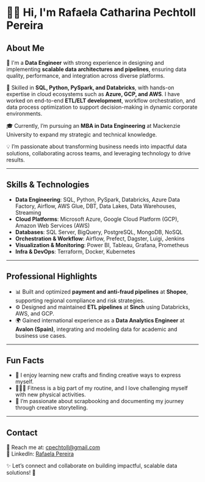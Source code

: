 # 👋🏻 Hi, I'm Rafaela Catharina Pechtoll Pereira  

## About Me  

🚀 I'm a **Data Engineer** with strong experience in designing and implementing **scalable data architectures and pipelines**, ensuring data quality, performance, and integration across diverse platforms.  

🔧 Skilled in **SQL, Python, PySpark, and Databricks**, with hands-on expertise in cloud ecosystems such as **Azure, GCP, and AWS**. I have worked on end-to-end **ETL/ELT development**, workflow orchestration, and data process optimization to support decision-making in dynamic corporate environments.  

🎓 Currently, I’m pursuing an **MBA in Data Engineering** at Mackenzie University to expand my strategic and technical knowledge.  

💡 I’m passionate about transforming business needs into impactful data solutions, collaborating across teams, and leveraging technology to drive results.  

---

## Skills & Technologies  

- **Data Engineering**: SQL, Python, PySpark, Databricks, Azure Data Factory, Airflow, AWS Glue, DBT, Data Lakes, Data Warehouses, Streaming  
- **Cloud Platforms**: Microsoft Azure, Google Cloud Platform (GCP), Amazon Web Services (AWS)  
- **Databases**: SQL Server, BigQuery, PostgreSQL, MongoDB, NoSQL  
- **Orchestration & Workflow**: Airflow, Prefect, Dagster, Luigi, Jenkins  
- **Visualization & Monitoring**: Power BI, Tableau, Grafana, Prometheus  
- **Infra & DevOps**: Terraform, Docker, Kubernetes  

---

## Professional Highlights  

- 📊 Built and optimized **payment and anti-fraud pipelines** at **Shopee**, supporting regional compliance and risk strategies.  
- ⚙️ Designed and maintained **ETL pipelines** at **Sinch** using Databricks, AWS, and GCP.  
- 🌍 Gained international experience as a **Data Analytics Engineer** at **Avalon (Spain)**, integrating and modeling data for academic and business use cases.  

---

## Fun Facts  

- 🧶 I enjoy learning new crafts and finding creative ways to express myself.  
- 🏋🏻‍♀️ Fitness is a big part of my routine, and I love challenging myself with new physical activities.  
- 📖 I’m passionate about scrapbooking and documenting my journey through creative storytelling.  

---

## Contact  

📧 Reach me at: [cpechtoll@gmail.com](mailto:cpechtoll@gmail.com)  
🔗 LinkedIn: [Rafaela Pereira](https://www.linkedin.com/in/rafaela-pereira-087284209/)  

✨ Let’s connect and collaborate on building impactful, scalable data solutions! 🚀  
